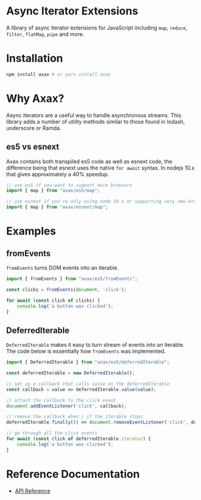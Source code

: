 # Async Iterator Extensions

A library of async iterator extensions for JavaScript including ```map```, ```reduce```,
```filter```, ```flatMap```, ```pipe``` and more. 


# Installation

```bash
npm install axax # or yarn install axax
```

# Why Axax?

Async iterators are a useful way to handle asynchronous streams. This library adds a number
of utility methods similar to those found in lodash, underscore or Ramda.

## es5 vs esnext

Axax contains both transpiled es5 code as well as esnext code, the difference being that
esnext uses the native ```for await``` syntax. In nodejs 10.x that gives approximately a 40% speedup.

```javascript
// use es5 if you want to support more browsers
import { map } from "axax/es5/map"; 

// use esnext if you're only using node 10.x or supporting very new browsers
import { map } from "axax/esnext/map"; 
```

# Examples

## fromEvents

```fromEvents``` turns DOM events into an iterable.

```javascript
import { fromEvents } from "axax/es5/fromEvents";

const clicks = fromEvents(document, 'click');

for await (const click of clicks) {
    console.log('a button was clicked');
}
```

## DeferredIterable

```DeferredIterable``` makes it easy to turn stream of events into an iterable. The code below
is essentially how ```fromEvents``` was implemented.

```javascript
import { DeferredIterable } from "axax/es5/deferredIterable";

const deferredIterable = new DeferredIterable();

// set up a callback that calls value on the deferredIterable
const callback = value => deferredIterable.value(value);

// attach the callback to the click event
document.addEventListener('click', callback);

// remove the callback when / if the iterable stops
deferredIterable.finally(() => document.removeEventListener('click', deferredIterable.value));

// go through all the click events
for await (const click of deferredIterable.iterator) {
    console.log('a button was clicked');
}
```

# Reference Documentation

* [API Reference](https://github.com/jamiemccrindle/axax/blob/master/docs/API.md)

